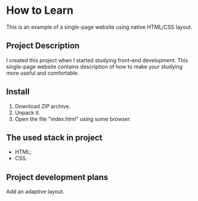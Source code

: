 # How to Learn

This is an example of a single-page website using native HTML/CSS layout.

## Project Description
I created this project when I started studying front-end development.
This single-page website contains description of how to make your studying more
 useful and comfortable.

## Install
1. Download ZIP archive.
1. Unpack it.
1. Open the file "index.html" using some browser.

## The used stack in project
* HTML;
* CSS.

## Project development plans
Add an adaptive layout.





